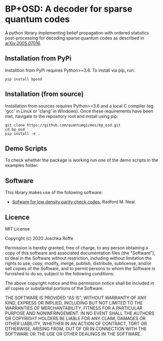 # BP+OSD: A decoder for sparse quantum codes
A python library implementing belief propagation with ordered statistics post-processing for decoding sparse quantum codes as described in [arXiv:2005.07016](https://arxiv.org/abs/2005.07016). 

## Installation from PyPi

Installtion from PyPi requires Python>=3.6.
To install via pip, run:

```
pip install bposd
```

## Installation (from source)

Installation from sources requires Python>=3.6 and a local C compiler (eg. 'gcc' in Linux or 'clang' in Windows). Once these requirements have been met, navigate to the repository root and install using pip:

```
git clone https://github.com/quantumgizmos/bp_osd.git
cd bp_osd
pip install -e .
```

## Demo Scripts

To check whether the package is working run one of the demo scripts in the examples folder.

## Software
This library makes use of the following software:
- [Sofware for low density parity check codes](https://github.com/radfordneal/LDPC-codes), Radford M. Neal

## Licence

MIT License

Copyright (c) 2020 Joschka Roffe

Permission is hereby granted, free of charge, to any person obtaining a copy
of this software and associated documentation files (the "Software"), to deal
in the Software without restriction, including without limitation the rights
to use, copy, modify, merge, publish, distribute, sublicense, and/or sell
copies of the Software, and to permit persons to whom the Software is
furnished to do so, subject to the following conditions:

The above copyright notice and this permission notice shall be included in all
copies or substantial portions of the Software.

THE SOFTWARE IS PROVIDED "AS IS", WITHOUT WARRANTY OF ANY KIND, EXPRESS OR
IMPLIED, INCLUDING BUT NOT LIMITED TO THE WARRANTIES OF MERCHANTABILITY,
FITNESS FOR A PARTICULAR PURPOSE AND NONINFRINGEMENT. IN NO EVENT SHALL THE
AUTHORS OR COPYRIGHT HOLDERS BE LIABLE FOR ANY CLAIM, DAMAGES OR OTHER
LIABILITY, WHETHER IN AN ACTION OF CONTRACT, TORT OR OTHERWISE, ARISING FROM,
OUT OF OR IN CONNECTION WITH THE SOFTWARE OR THE USE OR OTHER DEALINGS IN THE
SOFTWARE.
